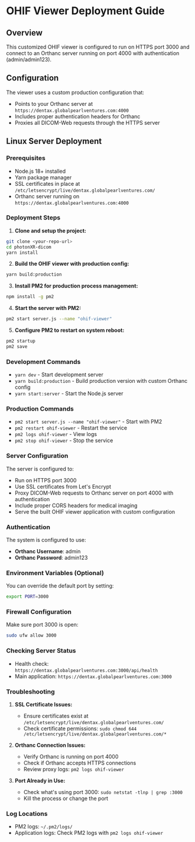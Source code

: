 # OHIF Viewer Deployment Guide

## Overview
This customized OHIF viewer is configured to run on HTTPS port 3000 and connect to an Orthanc server running on port 4000 with authentication (admin/admin123).

## Configuration
The viewer uses a custom production configuration that:
- Points to your Orthanc server at `https://dentax.globalpearlventures.com:4000`
- Includes proper authentication headers for Orthanc
- Proxies all DICOM-Web requests through the HTTPS server

## Linux Server Deployment

### Prerequisites
- Node.js 18+ installed
- Yarn package manager
- SSL certificates in place at `/etc/letsencrypt/live/dentax.globalpearlventures.com/`
- Orthanc server running on `https://dentax.globalpearlventures.com:4000`

### Deployment Steps

1. **Clone and setup the project:**
```bash
git clone <your-repo-url>
cd photonXR-dicom
yarn install
```

2. **Build the OHIF viewer with production config:**
```bash
yarn build:production
```

3. **Install PM2 for production process management:**
```bash
npm install -g pm2
```

4. **Start the server with PM2:**
```bash
pm2 start server.js --name "ohif-viewer"
```

5. **Configure PM2 to restart on system reboot:**
```bash
pm2 startup
pm2 save
```

### Development Commands
- `yarn dev` - Start development server
- `yarn build:production` - Build production version with custom Orthanc config
- `yarn start:server` - Start the Node.js server

### Production Commands
- `pm2 start server.js --name "ohif-viewer"` - Start with PM2
- `pm2 restart ohif-viewer` - Restart the service
- `pm2 logs ohif-viewer` - View logs
- `pm2 stop ohif-viewer` - Stop the service

### Server Configuration

The server is configured to:
- Run on HTTPS port 3000
- Use SSL certificates from Let's Encrypt
- Proxy DICOM-Web requests to Orthanc server on port 4000 with authentication
- Include proper CORS headers for medical imaging
- Serve the built OHIF viewer application with custom configuration

### Authentication
The system is configured to use:
- **Orthanc Username**: admin
- **Orthanc Password**: admin123

### Environment Variables (Optional)
You can override the default port by setting:
```bash
export PORT=3000
```

### Firewall Configuration
Make sure port 3000 is open:
```bash
sudo ufw allow 3000
```

### Checking Server Status
- Health check: `https://dentax.globalpearlventures.com:3000/api/health`
- Main application: `https://dentax.globalpearlventures.com:3000`

### Troubleshooting

1. **SSL Certificate Issues:**
   - Ensure certificates exist at `/etc/letsencrypt/live/dentax.globalpearlventures.com/`
   - Check certificate permissions: `sudo chmod 644 /etc/letsencrypt/live/dentax.globalpearlventures.com/*`

2. **Orthanc Connection Issues:**
   - Verify Orthanc is running on port 4000
   - Check if Orthanc accepts HTTPS connections
   - Review proxy logs: `pm2 logs ohif-viewer`

3. **Port Already in Use:**
   - Check what's using port 3000: `sudo netstat -tlnp | grep :3000`
   - Kill the process or change the port

### Log Locations
- PM2 logs: `~/.pm2/logs/`
- Application logs: Check PM2 logs with `pm2 logs ohif-viewer`
